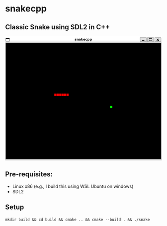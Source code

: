 # snakecpp
## Classic Snake using SDL2 in C++

![v0.1.0 Screenshot](.docs/v0.1.0.png)

## Pre-requisites:
- Linux x86 (e.g., I build this using WSL Ubuntu on windows)
- SDL2

## Setup
`mkdir build && cd build && cmake .. && cmake --build . && ./snake`
